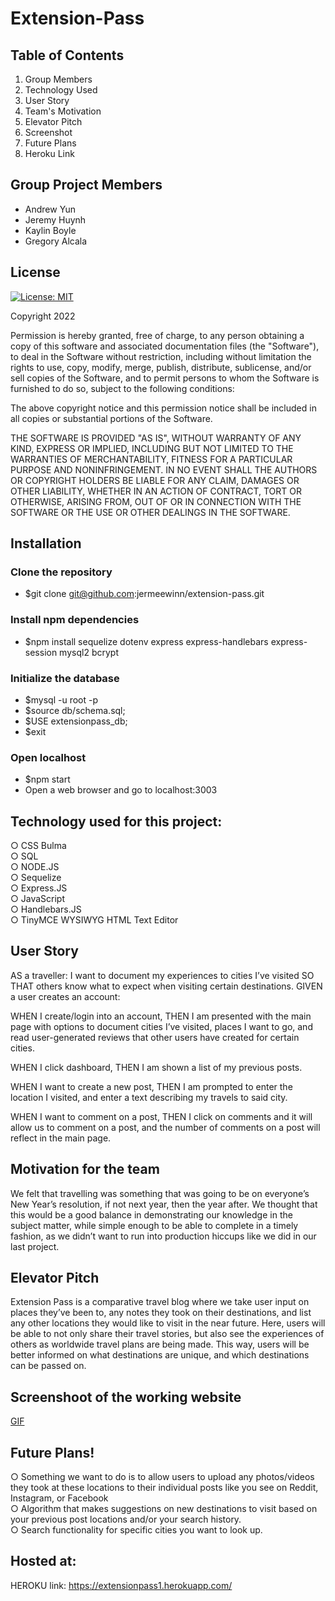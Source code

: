 # Extension-Pass

## Table of Contents
 1. <a name="group">Group Members</a>
 2. <a name="tech">Technology Used</a>
 3. <a name="story">User Story</a>
 4. <a name="motivation"> Team's Motivation</a>
 5. <a name="pitch">Elevator Pitch</a>
 6. <a name="screen">Screenshot</a>
 7. <a name="future">Future Plans</a>
 8. <a name="heroku">Heroku Link</a>

## <a name="group">Group Project Members</a>
- Andrew Yun 
- Jeremy Huynh 
- Kaylin Boyle 
- Gregory Alcala

## <a name="license">License</a>
[![License: MIT](https://img.shields.io/badge/License-MIT-yellow.svg)](https://opensource.org/licenses/MIT)

Copyright 2022 

Permission is hereby granted, free of charge, to any person obtaining a copy of this software and associated documentation files (the "Software"), to deal in the Software without restriction, including without limitation the rights to use, copy, modify, merge, publish, distribute, sublicense, and/or sell copies of the Software, and to permit persons to whom the Software is furnished to do so, subject to the following conditions:

The above copyright notice and this permission notice shall be included in all copies or substantial portions of the Software.

THE SOFTWARE IS PROVIDED "AS IS", WITHOUT WARRANTY OF ANY KIND, EXPRESS OR IMPLIED, INCLUDING BUT NOT LIMITED TO THE WARRANTIES OF MERCHANTABILITY, FITNESS FOR A PARTICULAR PURPOSE AND NONINFRINGEMENT. IN NO EVENT SHALL THE AUTHORS OR COPYRIGHT HOLDERS BE LIABLE FOR ANY CLAIM, DAMAGES OR OTHER LIABILITY, WHETHER IN AN ACTION OF CONTRACT, TORT OR OTHERWISE, ARISING FROM, OUT OF OR IN CONNECTION WITH THE SOFTWARE OR THE USE OR OTHER DEALINGS IN THE SOFTWARE.

## <a name="installation">Installation</a><br>
### Clone the repository
- $git clone git@github.com:jermeewinn/extension-pass.git
### Install npm dependencies
- $npm install sequelize dotenv express express-handlebars express-session mysql2 bcrypt
### Initialize the database
- $mysql -u root -p
- $source db/schema.sql;
- $USE extensionpass_db;
- $exit
### Open localhost
- $npm start
- Open a web browser and go to localhost:3003

## <a name="tech">Technology used for this project:</a><br>
○ CSS Bulma <br>
○ SQL <br>
○ NODE.JS<br>
○ Sequelize <br>
○ Express.JS<br>
○ JavaScript<br>
○ Handlebars.JS<br>
○ TinyMCE WYSIWYG HTML Text Editor<br>

## <a name="story">User Story</a>
AS a traveller:
I want to document my experiences to cities I’ve visited
SO THAT others know what to expect when visiting certain destinations.
GIVEN a user creates an account:

WHEN I create/login into an account,
THEN I am presented with the main page with options to document cities I’ve visited, places I want to go, and read user-generated reviews that other users have created for certain cities.

WHEN I click dashboard,
THEN I am shown a list of my previous posts.

WHEN I want to create a new post,
THEN I am prompted to enter the location I visited, and enter a text describing my travels to said city.

WHEN I want to comment on a post,
THEN I click on comments and it will allow us to comment on a post, and the number of comments on a post will reflect in the main page.

## <a name="motivation">Motivation for the team</a>
We felt that travelling was something that was going to be on everyone’s New Year’s resolution, if not next year, then the year after.
We thought that this would be a good balance in demonstrating our knowledge in the subject matter, while simple enough to be able to complete in a timely fashion, as we didn’t want to run into production hiccups like we did in our last project. 


## <a name="pitch">Elevator Pitch</a>
Extension Pass is a comparative travel blog where we take user input on places they’ve been to, any notes they took on their destinations, and list any other locations they would like to visit in the near future. 
Here, users will be able to not only share their travel stories, but also see the experiences of others as worldwide travel plans are being made. This way, users will be better informed on what destinations are unique, and which destinations can be passed on.


## <a name=screen>Screenshoot of the working website</a>
[GIF](https://user-images.githubusercontent.com/88611613/148153989-ce09e8e1-06c6-466d-80ec-4d8ee377602c.gif)

## <a name=future>Future Plans!</a>

○ Something we want to do is to allow users to upload any photos/videos they took at these locations to their individual posts like you see on Reddit, Instagram, or Facebook <br>
○ Algorithm that makes suggestions on new destinations to visit based on your previous post locations and/or your search history. <br>
○ Search functionality for specific cities you want to look up.


## <a name="heroku">Hosted at:</a>
HEROKU link: https://extensionpass1.herokuapp.com/
